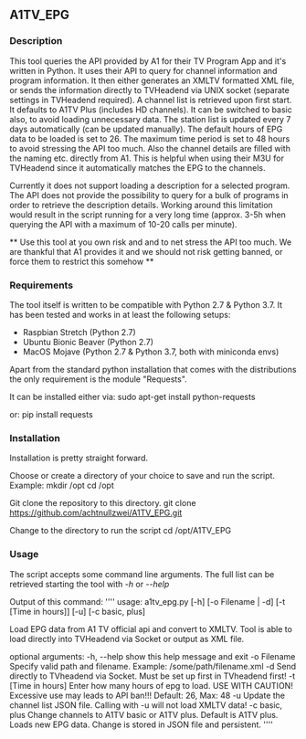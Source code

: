 ## A1TV_EPG

### Description
This tool queries the API provided by A1 for their TV Program App and it's written in Python. It uses their API to query for channel information and program information. It then either generates an XMLTV formatted XML file, or sends the information directly to TVHeadend via UNIX socket (separate settings in TVHeadend required). A channel list is retrieved upon first start. It defaults to A1TV Plus (includes HD channels). It can be switched to basic also, to avoid loading unnecessary data. The station list is updated every 7 days automatically (can be updated manually). The default hours of EPG data to be loaded is set to 26. The maximum time period is set to 48 hours to avoid stressing the API too much. Also the channel details are filled with the naming etc. directly from A1. This is helpful when using their M3U for TVHeadend since it automatically matches the EPG to the channels.

Currently it does not support loading a description for a selected program. The API does not provide the possibility to query for a bulk of programs in order to retrieve the description details. Working around this limitation would result in the script running for a very long time (approx. 3-5h when querying the API with a maximum of 10-20 calls per minute).

** Use this tool at you own risk and and to net stress the API too much. We are thankful that A1 provides it and we should not risk getting banned, or force them to restrict this somehow **

### Requirements
The tool itself is written to be compatible with Python 2.7 & Python 3.7. It has been tested and works in at least the following setups:
- Raspbian Stretch (Python 2.7)
- Ubuntu Bionic Beaver (Python 2.7)
- MacOS Mojave (Python 2.7 & Python 3.7, both with miniconda envs)

Apart from the standard python installation that comes with the distributions the only requirement is the module "Requests".

It can be installed either via:
    sudo apt-get install python-requests

or:
    pip install requests

### Installation
Installation is pretty straight forward.

Choose or create a directory of your choice to save and run the script.
    Example:
    mkdir /opt
    cd /opt

Git clone the repository to this directory.
    git clone https://github.com/achtnullzwei/A1TV_EPG.git

Change to the directory to run the script
    cd /opt/A1TV_EPG

### Usage
The script accepts some command line arguments. The full list can be retrieved starting the tool with *-h* or *--help*

Output of this command:
''''
usage: a1tv_epg.py [-h] [-o Filename | -d] [-t [Time in hours]] [-u]
                   [-c basic, plus]

Load EPG data from A1 TV official api and convert to XMLTV. Tool is able to
load directly into TVHeadend via Socket or output as XML file.

optional arguments:
  -h, --help          show this help message and exit
  -o Filename         Specify valid path and filename. Example:
                      /some/path/filename.xml
  -d                  Send directly to TVheadend via Socket. Must be set up
                      first in TVheadend first!
  -t [Time in hours]  Enter how many hours of epg to load. USE WITH CAUTION!
                      Excessive use may leads to API ban!!! Default: 26, Max:
                      48
  -u                  Update the channel list JSON file. Calling with -u will
                      not load XMLTV data!
  -c basic, plus      Change channels to A1TV basic or A1TV plus. Default is
                      A1TV plus. Loads new EPG data. Change is stored in JSON
                      file and persistent.
''''
